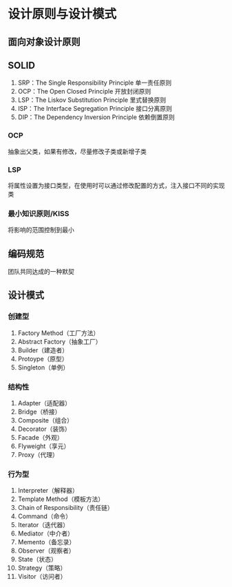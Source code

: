 # 设计原则与设计模式

## 面向对象设计原则

## SOLID

1. SRP：The Single Responsibility Principle 单一责任原则
2. OCP：The Open Closed Principle 开放封闭原则
3. LSP：The Liskov Substitution Principle 里式替换原则
4. ISP：The Interface Segregation Principle 接口分离原则
5. DIP：The Dependency Inversion Principle 依赖倒置原则

### OCP

抽象出父类，如果有修改，尽量修改子类或新增子类

### LSP

将属性设置为接口类型，在使用时可以通过修改配置的方式，注入接口不同的实现类

### 最小知识原则/KISS

将影响的范围控制到最小

 

## 编码规范

团队共同达成的一种默契

## 设计模式

### 创建型

1. Factory Method（工厂方法）
2. Abstract Factory（抽象工厂）
3. Builder（建造者）
4. Protoype（原型）
5. Singleton（单例）

### 结构性

1. Adapter（适配器）
2. Bridge（桥接）
3. Composite（组合）
4. Decorator（装饰）
5. Facade（外观）
6. Flyweight（享元）
7. Proxy（代理）

### 行为型

1. Interpreter（解释器）
2. Template Method（模板方法）
3. Chain of Responsibility（责任链）
4. Command（命令）
5. Iterator（迭代器）
6. Mediator（中介者）
7. Memento（备忘录）
8. Observer（观察者）
9. State（状态）
10. Strategy（策略）
11. Visitor（访问者）